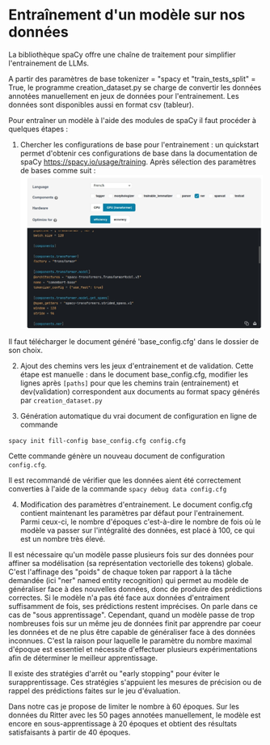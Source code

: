 # Entraînement d'un modèle sur nos données

La bibliothèque spaCy offre une chaîne de traitement pour simplifier l'entrainement de LLMs. 


A partir des paramètres de base tokenizer = "spacy et "train_tests_split" = True, le programme creation_dataset.py se charge de convertir les données annotées manuellement en jeux de données pour l'entrainement. 
Les données sont disponibles aussi en format csv (tableur). 

Pour entraîner un modèle à l'aide des modules de spaCy il faut procéder à quelques étapes : 

1. Chercher les configurations de base pour l'entrainement : un quickstart permet d'obtenir ces configurations de base dans la documentation de spaCy https://spacy.io/usage/training. Après sélection des paramètres de bases comme suit :
![image](documentation/images/quickstart_spacy.jpg)

Il faut télécharger le document généré 'base_config.cfg' dans le dossier de son choix. 

2. Ajout des chemins vers les jeux d'entrainement et de validation. Cette étape est manuelle : dans le document base_config.cfg, modifier les lignes après ```[paths]``` pour que les chemins train (entrainement) et dev(validation) correspondent aux documents au format spacy générés par ```creation_dataset.py```

3. Génération automatique du vrai document de configuration en ligne de commande 

```spacy init fill-config base_config.cfg config.cfg```

Cette commande génère un nouveau document de configuration ```config.cfg```. 

Il est recommandé de vérifier que les données aient été correctement converties à l'aide de la commande 
```spacy debug data config.cfg```

4. Modification des paramètres d'entrainement. Le document config.cfg contient maintenant les paramètres par défaut pour l'entrainement. Parmi ceux-ci, le nombre d'époques c'est-à-dire le nombre de fois où le modèle va passer sur l'intégralité des données, est placé à 100, ce qui est un nombre très élevé. 

Il est nécessaire qu'un modèle passe plusieurs fois sur des données pour affiner sa modélisation (sa représentation vectorielle des tokens) globale. C'est l'affinage des "poids" de chaque token par rapport à la tâche demandée (ici "ner" named entity recognition) qui permet au modèle de généraliser face à des nouvelles données, donc de produire des prédictions correctes. Si le modèle n'a pas été face aux données d'entraiment suffisamment de fois, ses prédictions restent imprécises. On parle dans ce cas de "sous apprentissage". Cependant, quand un modèle passe de trop nombreuses fois sur un même jeu de données finit par apprendre par coeur les données et de ne plus être capable de généraliser face à des données inconnues. C'est la raison pour laquelle le paramètre du nombre maximal d'époque est essentiel et nécessite d'effectuer plusieurs expérimentations afin de déterminer le meilleur apprentissage. 

Il existe des stratégies d'arrêt ou "early stopping" pour éviter le surapprentissage. Ces stratégies s'appuient les mesures de précision ou de rappel des prédictions faites sur le jeu d'évaluation. 

Dans notre cas je propose de limiter le nombre à 60 époques. Sur les données du Ritter avec les 50 pages annotées manuellement, le modèle est encore en sous-apprentissage à 20 époques et obtient des résultats satisfaisants à partir de 40 époques. 